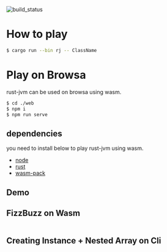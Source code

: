 ![build_status](https://travis-ci.org/rchaser53/rust-jvm.svg?branch=master)

# How to play

```sh
$ cargo run --bin rj -- ClassName
```

# Play on Browsa

rust-jvm can be used on browsa using wasm.

```sh
$ cd ./web
$ npm i
$ npm run serve
```

## dependencies

you need to install below to play rust-jvm using wasm.

- [node](https://nodejs.org/ja/download/)
- [rust](https://www.rust-lang.org/tools/install)
- [wasm-pack](https://rustwasm.github.io/wasm-pack/installer/)

## Demo

## FizzBuzz on Wasm
<img alt="" src="https://github.com/rchaser53/rj/blob/master/fizzbuzz.gif" >

## Creating Instance + Nested Array on Cli
<img alt="" src="https://github.com/rchaser53/rj/blob/master/NestLoop.gif" >
